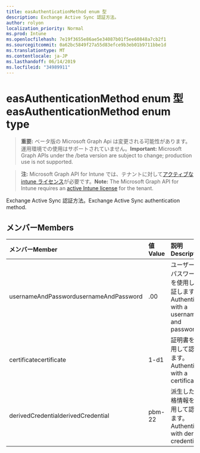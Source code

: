 ```yaml
---
title: easAuthenticationMethod enum 型
description: Exchange Active Sync 認証方法。
author: rolyon
localization_priority: Normal
ms.prod: Intune
ms.openlocfilehash: 7e19f3655e86ae5e34087b01f5ee60848a7cb2f1
ms.sourcegitcommit: 0a62bc5849f27a55d83efce9b3eb01b9711bbe1d
ms.translationtype: MT
ms.contentlocale: ja-JP
ms.lasthandoff: 06/14/2019
ms.locfileid: "34989911"
---
```

# <a name="easauthenticationmethod-enum-type"></a><span data-ttu-id="2d935-103">easAuthenticationMethod enum 型</span><span class="sxs-lookup"><span data-stu-id="2d935-103">easAuthenticationMethod enum type</span></span>

> <span data-ttu-id="2d935-104">**重要:** ベータ版の Microsoft Graph Api は変更される可能性があります。運用環境での使用はサポートされていません。</span><span class="sxs-lookup"><span data-stu-id="2d935-104">**Important:** Microsoft Graph APIs under the /beta version are subject to change; production use is not supported.</span></span>

> <span data-ttu-id="2d935-105">**注:** Microsoft Graph API for Intune では、テナントに対して[アクティブな intune ライセンス](https://go.microsoft.com/fwlink/?linkid=839381)が必要です。</span><span class="sxs-lookup"><span data-stu-id="2d935-105">**Note:** The Microsoft Graph API for Intune requires an [active Intune license](https://go.microsoft.com/fwlink/?linkid=839381) for the tenant.</span></span>

<span data-ttu-id="2d935-106">Exchange Active Sync 認証方法。</span><span class="sxs-lookup"><span data-stu-id="2d935-106">Exchange Active Sync authentication method.</span></span>

## <a name="members"></a><span data-ttu-id="2d935-107">メンバー</span><span class="sxs-lookup"><span data-stu-id="2d935-107">Members</span></span>
|<span data-ttu-id="2d935-108">メンバー</span><span class="sxs-lookup"><span data-stu-id="2d935-108">Member</span></span>|<span data-ttu-id="2d935-109">値</span><span class="sxs-lookup"><span data-stu-id="2d935-109">Value</span></span>|<span data-ttu-id="2d935-110">説明</span><span class="sxs-lookup"><span data-stu-id="2d935-110">Description</span></span>|
|:---|:---|:---|
|<span data-ttu-id="2d935-111">usernameAndPassword</span><span class="sxs-lookup"><span data-stu-id="2d935-111">usernameAndPassword</span></span>|<span data-ttu-id="2d935-112">.0</span><span class="sxs-lookup"><span data-stu-id="2d935-112">0</span></span>|<span data-ttu-id="2d935-113">ユーザー名とパスワードを使用して認証します。</span><span class="sxs-lookup"><span data-stu-id="2d935-113">Authenticate with a username and password.</span></span>|
|<span data-ttu-id="2d935-114">certificate</span><span class="sxs-lookup"><span data-stu-id="2d935-114">certificate</span></span>|<span data-ttu-id="2d935-115">1-d</span><span class="sxs-lookup"><span data-stu-id="2d935-115">1</span></span>|<span data-ttu-id="2d935-116">証明書を使用して認証します。</span><span class="sxs-lookup"><span data-stu-id="2d935-116">Authenticate with a certificate.</span></span>|
|<span data-ttu-id="2d935-117">derivedCredential</span><span class="sxs-lookup"><span data-stu-id="2d935-117">derivedCredential</span></span>|<span data-ttu-id="2d935-118">pbm-2</span><span class="sxs-lookup"><span data-stu-id="2d935-118">2</span></span>|<span data-ttu-id="2d935-119">派生した資格情報を使用して認証します。</span><span class="sxs-lookup"><span data-stu-id="2d935-119">Authenticate with derived credential.</span></span>|






